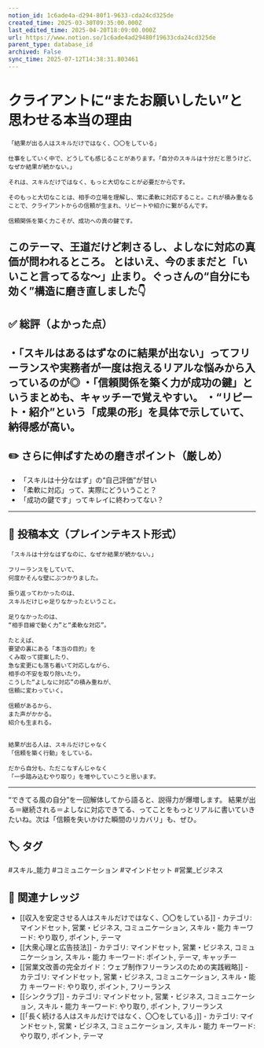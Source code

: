 ```yaml
---
notion_id: 1c6ade4a-d294-80f1-9633-cda24cd325de
created_time: 2025-03-30T09:35:00.000Z
last_edited_time: 2025-04-20T18:09:00.000Z
url: https://www.notion.so/1c6ade4ad29480f19633cda24cd325de
parent_type: database_id
archived: False
sync_time: 2025-07-12T14:38:31.803461
---
```


# クライアントに“またお願いしたい”と思わせる本当の理由

```plain text
「結果が出る人はスキルだけではなく、〇〇をしている」

仕事をしていく中で、どうしても感じることがあります。「自分のスキルは十分だと思うけど、なぜか結果が続かない。」

それは、スキルだけではなく、もっと大切なことが必要だからです。

そのもっと大切なことは、相手の立場を理解し、常に柔軟に対応すること。これが積み重なることで、クライアントからの信頼が生まれ、リピートや紹介に繋がるんです。

信頼関係を築く力こそが、成功への真の鍵です。
```
このテーマ、王道だけど刺さるし、よしなに対応の真価が問われるところ。
とはいえ、今のままだと「いいこと言ってるな〜」止まり。ぐっさんの“自分にも効く”構造に磨き直しました👇
---
## ✅ 総評（よかった点）
・「スキルはあるはずなのに結果が出ない」ってフリーランスや実務者が一度は抱えるリアルな悩みから入っているのが◎
・「信頼関係を築く力が成功の鍵」というまとめも、キャッチーで覚えやすい。
・“リピート・紹介”という「成果の形」を具体で示していて、納得感が高い。
---
## ✏️ さらに伸ばすための磨きポイント（厳しめ）
- 「スキルは十分なはず」の“自己評価”が甘い
- 「柔軟に対応」って、実際にどういうこと？
- 「成功の鍵です」ってキレイに終わってない？
---
## 📄 投稿本文（プレインテキスト形式）
```plain text
「スキルは十分なはずなのに、なぜか結果が続かない。」

フリーランスをしていて、
何度かそんな壁にぶつかりました。

振り返ってわかったのは、
スキルだけじゃ足りなかったということ。

足りなかったのは、
“相手目線で動く力”と“柔軟な対応”。

たとえば、
要望の裏にある「本当の目的」を
くみ取って提案したり、
急な変更にも落ち着いて対応しながら、
相手の不安を取り除いたり。
こうした“よしなに対応”の積み重ねが、
信頼に変わっていく。

信頼があるから、
また声がかかる。
紹介も生まれる。


結果が出る人は、スキルだけじゃなく
「信頼を築く行動」をしている。

だから自分も、ただこなすんじゃなく
「一歩踏み込むやり取り」を増やしていこうと思います。

```
---
“できてる風の自分”を一回解体してから語ると、説得力が爆増します。
結果が出る＝継続される＝よしなに対応できてる、ってことをもっとリアルに書いていきたいね。次は「信頼を失いかけた瞬間のリカバリ」も、ぜひ。

## 🏷️ タグ
#スキル_能力 #コミュニケーション #マインドセット #営業_ビジネス

## 🔗 関連ナレッジ
- [[収入を安定させる人はスキルだけではなく、〇〇をしている]] - カテゴリ: マインドセット, 営業・ビジネス, コミュニケーション, スキル・能力 キーワード: やり取り, ポイント, テーマ
- [[大衆心理と広告技法]] - カテゴリ: マインドセット, 営業・ビジネス, コミュニケーション, スキル・能力 キーワード: ポイント, テーマ, キャッチー
- [[営業文改善の完全ガイド：ウェブ制作フリーランスのための実践戦略]] - カテゴリ: マインドセット, 営業・ビジネス, コミュニケーション, スキル・能力 キーワード: やり取り, ポイント, フリーランス
- [[シンクラブ]] - カテゴリ: マインドセット, 営業・ビジネス, コミュニケーション, スキル・能力 キーワード: やり取り, ポイント, フリーランス
- [[「長く続ける人はスキルだけではなく、〇〇をしている」]] - カテゴリ: マインドセット, 営業・ビジネス, コミュニケーション, スキル・能力 キーワード: やり取り, ポイント, テーマ
